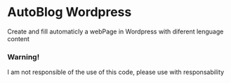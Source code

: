 # AutoBlog Wordpress
Create and fill automaticly a webPage in Wordpress with diferent lenguage content

### Warning!

I am not responsible of the use of this code, please use with responsability

